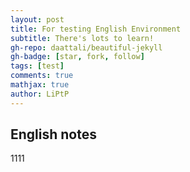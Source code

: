 ```yaml
---
layout: post
title: For testing English Environment
subtitle: There's lots to learn!
gh-repo: daattali/beautiful-jekyll
gh-badge: [star, fork, follow]
tags: [test]
comments: true
mathjax: true
author: LiPtP
---
```


## English notes
1111
